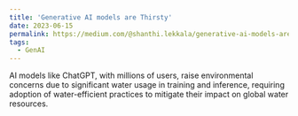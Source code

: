 ```yaml
---
title: 'Generative AI models are Thirsty'
date: 2023-06-15
permalink: https://medium.com/@shanthi.lekkala/generative-ai-models-are-thirsty-8c2d1ed96711
tags:
  - GenAI
---
```


AI models like ChatGPT, with millions of users, raise environmental concerns due to significant water usage in training and inference, requiring adoption of water-efficient practices to mitigate their impact on global water resources.